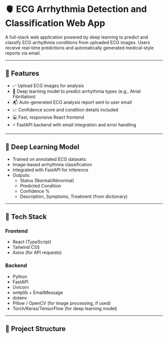 # 🫀 ECG Arrhythmia Detection and Classification Web App

A full-stack web application powered by deep learning to predict and classify ECG arrhythmia conditions from uploaded ECG images. Users receive real-time predictions and automatically generated medical-style reports via email.

---

## 🚀 Features

- ✅ Upload ECG images for analysis
- 🧠 Deep learning model to predict arrhythmia types (e.g., Atrial Fibrillation)
- 📬 Auto-generated ECG analysis report sent to user email
- 📈 Confidence score and condition details included
- 💻 Fast, responsive React frontend
- ⚡ FastAPI backend with email integration and error handling

---

## 🧠 Deep Learning Model

- Trained on annotated ECG datasets
- Image-based arrhythmia classification
- Integrated with FastAPI for inference
- Outputs:
  - Status (Normal/Abnormal)
  - Predicted Condition
  - Confidence %
  - Description, Symptoms, Treatment (from dictionary)

---

## 🧰 Tech Stack

### Frontend
- React (TypeScript)
- Tailwind CSS
- Axios (for API requests)

### Backend
- Python
- FastAPI
- Uvicorn
- smtplib + EmailMessage
- dotenv
- Pillow / OpenCV (for image processing, if used)
- Torch/Keras/TensorFlow (for deep learning model)

---

## 📁 Project Structure

